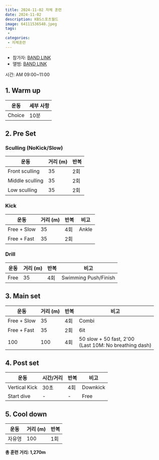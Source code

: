 ```yaml
---
title: 2024-11-02 자체 훈련
date: 2024-11-02
description: KBS스포츠월드
image: 64111536548.jpeg
tags:
 - 
categories:
 - 자체훈련
---
```


- 참가자: [BAND LINK](https://band.us/band/93484357/schedule/4%2F93484357%2F515533681%2F19700101)
- 앨범: [BAND LINK](https://band.us/band/93484357/album/82948372)

시간: AM 09:00~11:00

## 1. Warm up
| 운동 | 세부 사항 |
|------|-----------|
| Choice | 10분 |

## 2. Pre Set

### Sculling (NoKick/Slow)
| 운동 | 거리 (m) | 반복 |
|------|----------|------|
| Front sculling | 35 | 2회 |
| Middle sculling | 35 | 2회 |
| Low sculling | 35 | 2회 |

### Kick
| 운동 | 거리 (m) | 반복 | 비고 |
|------|----------|------|------|
| Free + Slow | 35 | 4회 | Ankle |
| Free + Fast | 35 | 2회 | |

### Drill
| 운동 | 거리 (m) | 반복 | 비고 |
|------|----------|------|------|
| Free | 35 | 4회 | Swimming Push/Finish |

## 3. Main set
| 운동 | 거리 (m) | 반복 | 비고 |
|------|----------|------|------|
| Free + Slow | 35 | 4회 | Combi |
| Free + Fast | 35 | 2회 | 6it |
| 100 | 100 | 4회 | 50 slow + 50 fast, 2'00<br>(Last 10M: No breathing dash) |

## 4. Post set
| 운동 | 시간/거리 | 반복 | 비고 |
|------|-----------|------|------|
| Vertical Kick | 30초 | 4회 | Downkick |
| Start dive | - | - | Free |

## 5. Cool down
| 운동 | 거리 (m) | 반복 |
|------|----------|------|
| 자유영 | 100 | 1회 |

**총 훈련 거리: 1,270m**